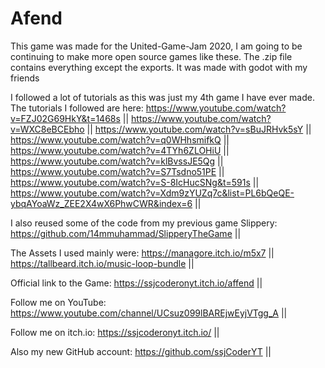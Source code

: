 # Afend

This game was made for the United-Game-Jam 2020, I am going to be continuing to make more open source games like these.
The .zip file contains everything except the exports. It was made with godot with my friends

I followed a lot of tutorials as this was just my 4th game I have ever made.
The tutorials I followed are here:
https://www.youtube.com/watch?v=FZJ02G69HkY&t=1468s ||
https://www.youtube.com/watch?v=WXC8eBCEbho ||
https://www.youtube.com/watch?v=sBuJRHvk5sY ||
https://www.youtube.com/watch?v=q0WHhsmifkQ ||
https://www.youtube.com/watch?v=4TYh6ZLOHiU ||
https://www.youtube.com/watch?v=klBvssJE5Qg ||
https://www.youtube.com/watch?v=S7Tsdno51PE ||
https://www.youtube.com/watch?v=S-8IcHucSNg&t=591s ||
https://www.youtube.com/watch?v=Xdm9zYUZq7c&list=PL6bQeQE-ybqAYoaWz_ZEE2X4wX6PhwCWR&index=6 ||

I also reused some of the code from my previous game Slippery: https://github.com/14mmuhammad/SlipperyTheGame ||

The Assets I used mainly were:
  https://managore.itch.io/m5x7 ||
  https://tallbeard.itch.io/music-loop-bundle ||
  
Official link to the Game:
https://ssjcoderonyt.itch.io/affend ||

Follow me on YouTube:
https://www.youtube.com/channel/UCsuz099lBAREjwEyjVTgg_A ||

Follow me on itch.io:
https://ssjcoderonyt.itch.io/ ||

Also my new GitHub account:
https://github.com/ssjCoderYT ||
